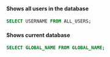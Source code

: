 #### Shows all users in the database
```sql
SELECT USERNAME FROM ALL_USERS;
```
#### Shows current database
```sql
SELECT GLOBAL_NAME FROM GLOBAL_NAME;
```